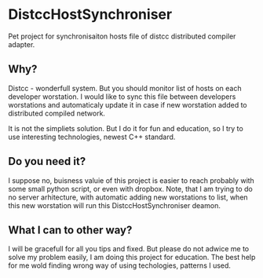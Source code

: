 # DistccHostSynchroniser
Pet project for synchronisaiton hosts file of distcc distributed compiler adapter. 

## Why?
Distcc - wonderfull system. But you should monitor list of hosts on each developer worstation. I would like to sync this file between developers worstations and automaticaly update it in case if new worstation added to distributed compiled network. 

It is not the simpliets solution. But I do it for fun and education, so I try to use interesting technologies, newest C++ standard. 

## Do you need it? 
I suppose no, buisness valuie of this project is easier to reach probably with some small python script, or even with dropbox.
Note, that I am trying to do no server arhitecture, with automatic adding new worstations to list, when this new worstation will run this DistccHostSynchroniser deamon. 

## What I can to other way? 
I will be gracefull for all you tips and fixed. But please do not adwice me to solve my problem easily, I am doing this project for education. The best help for me wold finding wrong way of using techologies, patterns I used.  
